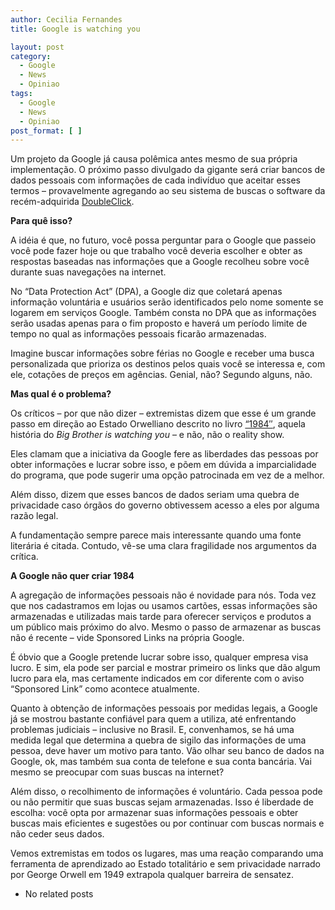 ```yaml
---
author: Cecilia Fernandes
title: Google is watching you

layout: post
category:
  - Google
  - News
  - Opiniao
tags:
  - Google
  - News
  - Opiniao
post_format: [ ]
---
```

Um projeto da Google já causa polêmica antes mesmo de sua própria implementação. O próximo passo divulgado da gigante será criar bancos de dados pessoais com informações de cada indivíduo que aceitar esses termos – provavelmente agregando ao seu sistema de buscas o software da recém-adquirida [DoubleClick][1].

**Para quê isso?**

A idéia é que, no futuro, você possa perguntar para o Google que passeio você pode fazer hoje ou que trabalho você deveria escolher e obter as respostas baseadas nas informações que a Google recolheu sobre você durante suas navegações na internet.

No “Data Protection Act” (DPA), a Google diz que coletará apenas informação voluntária e usuários serão identificados pelo nome somente se logarem em serviços Google. Também consta no DPA que as informações serão usadas apenas para o fim proposto e haverá um período limite de tempo no qual as informações pessoais ficarão armazenadas.

Imagine buscar informações sobre férias no Google e receber uma busca personalizada que prioriza os destinos pelos quais você se interessa e, com ele, cotações de preços em agências. Genial, não? Segundo alguns, não.

**Mas qual é o problema?**

Os críticos – por que não dizer – extremistas dizem que esse é um grande passo em direção ao Estado Orwelliano descrito no livro [“1984″][2], aquela história do *Big Brother is watching you* – e não, não o reality show.

Eles clamam que a iniciativa da Google fere as liberdades das pessoas por obter informações e lucrar sobre isso, e põem em dúvida a imparcialidade do programa, que pode sugerir uma opção patrocinada em vez de a melhor.

Além disso, dizem que esses bancos de dados seriam uma quebra de privacidade caso órgãos do governo obtivessem acesso a eles por alguma razão legal.

A fundamentação sempre parece mais interessante quando uma fonte literária é citada. Contudo, vê-se uma clara fragilidade nos argumentos da crítica.

**A Google não quer criar 1984**

A agregação de informações pessoais não é novidade para nós. Toda vez que nos cadastramos em lojas ou usamos cartões, essas informações são armazenadas e utilizadas mais tarde para oferecer serviços e produtos a um público mais próximo do alvo. Mesmo o passo de armazenar as buscas não é recente – vide Sponsored Links na própria Google.

É óbvio que a Google pretende lucrar sobre isso, qualquer empresa visa lucro. E sim, ela pode ser parcial e mostrar primeiro os links que dão algum lucro para ela, mas certamente indicados em cor diferente com o aviso “Sponsored Link” como acontece atualmente.

Quanto à obtenção de informações pessoais por medidas legais, a Google já se mostrou bastante confiável para quem a utiliza, até enfrentando problemas judiciais – inclusive no Brasil. E, convenhamos, se há uma medida legal que determina a quebra de sigilo das informações de uma pessoa, deve haver um motivo para tanto. Vão olhar seu banco de dados na Google, ok, mas também sua conta de telefone e sua conta bancária. Vai mesmo se preocupar com suas buscas na internet?

Além disso, o recolhimento de informações é voluntário. Cada pessoa pode ou não permitir que suas buscas sejam armazenadas. Isso é liberdade de escolha: você opta por armazenar suas informações pessoais e obter buscas mais eficientes e sugestões ou por continuar com buscas normais e não ceder seus dados.

Vemos extremistas em todos os lugares, mas uma reação comparando uma ferramenta de aprendizado ao Estado totalitário e sem privacidade narrado por George Orwell em 1949 extrapola qualquer barreira de sensatez. 

*   No related posts












 [1]: http://en.wikipedia.org/wiki/DoubleClick
 [2]: http://en.wikipedia.org/wiki/Nineteen_Eighty-Four





